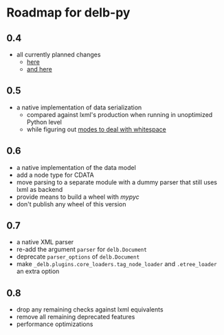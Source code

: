 # Roadmap for delb-py

## 0.4

- all currently planned changes
  - [here](https://github.com/delb-xml/delb-py/milestone/4)
  - [and here](https://github.com/delb-xml/delb-py/milestone/3)

## 0.5

- a native implementation of data serialization
  - compared against lxml's production when running in unoptimized Python level
  - while figuring out [modes to deal with whitespace](https://github.com/delb-xml/delb-py/issues/54)

## 0.6

- a native implementation of the data model
- add a node type for CDATA
- move parsing to a separate module with a dummy parser that still uses lxml as backend
- provide means to build a wheel with *mypyc*
- don't publish any wheel of this version

## 0.7

- a native XML parser
- re-add the argument `parser` for `delb.Document`
- deprecate `parser_options` of `delb.Document`
- make `_delb.plugins.core_loaders.tag_node_loader` and `.etree_loader` an extra option

## 0.8

- drop any remaining checks against lxml equivalents
- remove all remaining deprecated features
- performance optimizations
